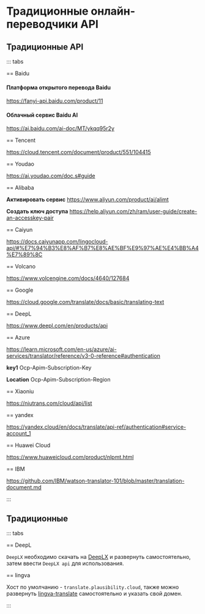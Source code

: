 # Традиционные онлайн-переводчики API

## Традиционные API

::: tabs

== Baidu

#### Платформа открытого перевода Baidu

https://fanyi-api.baidu.com/product/11

#### Облачный сервис Baidu AI

https://ai.baidu.com/ai-doc/MT/ykqq95r2y

== Tencent

https://cloud.tencent.com/document/product/551/104415

== Youdao

https://ai.youdao.com/doc.s#guide

== Alibaba

**Активировать сервис** https://www.aliyun.com/product/ai/alimt

**Создать ключ доступа** https://help.aliyun.com/zh/ram/user-guide/create-an-accesskey-pair

== Caiyun

https://docs.caiyunapp.com/lingocloud-api/#%E7%94%B3%E8%AF%B7%E8%AE%BF%E9%97%AE%E4%BB%A4%E7%89%8C

== Volcano

https://www.volcengine.com/docs/4640/127684

== Google

https://cloud.google.com/translate/docs/basic/translating-text

== DeepL

https://www.deepl.com/en/products/api

== Azure

https://learn.microsoft.com/en-us/azure/ai-services/translator/reference/v3-0-reference#authentication

**key1** Ocp-Apim-Subscription-Key	

**Location** Ocp-Apim-Subscription-Region

== Xiaoniu

https://niutrans.com/cloud/api/list

== yandex

https://yandex.cloud/en/docs/translate/api-ref/authentication#service-account_1

== Huawei Cloud

https://www.huaweicloud.com/product/nlpmt.html

== IBM

https://github.com/IBM/watson-translator-101/blob/master/translation-document.md

:::


## Традиционные

::: tabs

== DeepL

`DeepLX` необходимо скачать на [DeepLX](https://github.com/OwO-Network/DeepLX) и развернуть самостоятельно, затем ввести `DeepLX api` для использования.

== lingva

Хост по умолчанию - `translate.plausibility.cloud`, также можно развернуть [lingva-translate](https://github.com/thedaviddelta/lingva-translate) самостоятельно и указать свой домен.

:::
